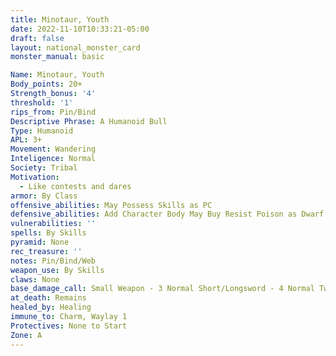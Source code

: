 ```yaml
---
title: Minotaur, Youth
date: 2022-11-10T10:33:21-05:00
draft: false
layout: national_monster_card
monster_manual: basic

Name: Minotaur, Youth
Body_points: 20+
Strength_bonus: '4'
threshold: '1'
rips_from: Pin/Bind
Descriptive Phrase: A Humanoid Bull
Type: Humanoid
APL: 3+
Movement: Wandering
Inteligence: Normal
Society: Tribal
Motivation: 
  - Like contests and dares
armor: By Class
offensive_abilities: May Possess Skills as PC
defensive_abilities: Add Character Body May Buy Resist Poison as Dwarf
vulnerabilities: ''
spells: By Skills
pyramid: None
rec_treasure: ''
notes: Pin/Bind/Web
weapon_use: By Skills
claws: None
base_damage_call: Small Weapon - 3 Normal Short/Longsword - 4 Normal Two Handed - 7 Normal
at_death: Remains
healed_by: Healing
immune_to: Charm, Waylay 1
Protectives: None to Start
Zone: A
---
```

